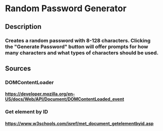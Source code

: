 # Random Password Generator
## Description
### Creates a random password with 8-128 characters. Clicking the "Generate Password" button will offer prompts for how many characters and what types of characters should be used.
## Sources
### DOMContentLoader
#### https://developer.mozilla.org/en-US/docs/Web/API/Document/DOMContentLoaded_event
### Get element by ID
#### https://www.w3schools.com/jsref/met_document_getelementbyid.asp
### 
